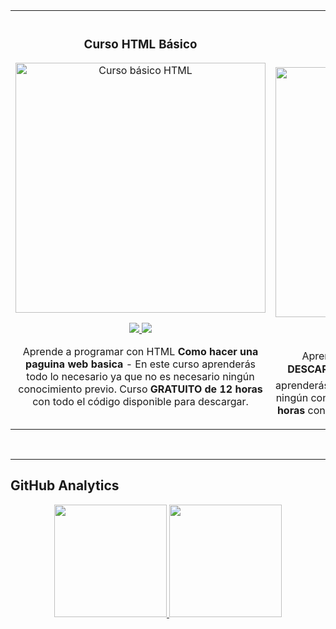 <table>
<tr>
<td width="50%">
<h3 align="center">Curso HTML Básico</h3>
<div align="center">
<a href="https://github.com/marianohubs/marianohubs" target="_blank"><img src="https://github.com/marianohubs/marianohubs/blob/main/HTML.png" width="400" alt="Curso básico HTML"></a>
<p>
<a href="https://github.com/marianohubs/marianohubs" target="_blank">
<img src="https://img.shields.io/badge/CÓDIGO-ffffff?style=for-the-badge&logo=github&logoColor=black">
</a>
<a href="https://youtu.be/P7md8VVR1I8?si=PQvvO-hUZYoXIsvJ"_blank">
<img src="https://img.shields.io/badge/-Youtube-green?style=for-the-badge&color=d8392c">
</a>
</p>
<p>Aprende a programar con HTML <strong>Como hacer una paguina web basica</strong> - En este curso aprenderás todo lo necesario ya que no es necesario ningún conocimiento previo. Curso <strong>GRATUITO de 12 horas</strong> con todo el código disponible para descargar.</p>
</div>

</td>

<td width="50%">
               <br>
<h3 align="center">INCORPORACION DE CSS</h3>
<div align="center">
<a href="https://github.com/marianohubs/marianohubs" target="_blank"><img src="https://github.com/}marianohubs/marianohubs/blob/main/HTML-CSS.png" width="400" alt="Curso básico HTML con CSS"></a>
<p>
<a href="https://youtu.be/b1hvow9xFFg?si=7BKYiFK3PLyBCmiV"_blank">
<img src="https://img.shields.io/badge/CÓDIGO-ffffff?style=for-the-badge&logo=github&logoColor=black">
</a>
<a href="https://youtu.be/P7md8VVR1I8?si=PQvvO-hUZYoXIsvJ"_blank">
<img src="https://img.shields.io/badge/-Youtube-green?style=for-the-badge&color=d8392c">
</a>
</p>
<p>Aprende a integrar CSS a tu HTML <strong>COMO DESCARGAR VS CODE🔍🔍😲😲</strong> - En este curso aprenderás todo lo necesario ya que no es necesario ningún conocimiento previo. Curso <strong>GRATUITO de 12 horas</strong> con todo el código disponible para descargar.</p>
</div>
  
</td>  
</table>                                                                                 
</div>
<br>


--------------------------------------------------------------------------
## GitHub Analytics

<p align="center">
<a href="https://github.com/marianohubs">
  <img height="180em" src="https://github-readme-stats-eight-theta.vercel.app/api?username=marianohubs&show_icons=true&theme=algolia&include_all_commits=true&count_private=true"/>
  <img height="180em" src="https://github-readme-stats-eight-theta.vercel.app/api/top-langs/?username=marianohubs&layout=compact&langs_count=8&theme=algolia"/>
</a>
</p>
<br>
